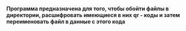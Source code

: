 #### Программа предназначена для того, чтобы обойти файлы в директории, расшифровать имеющиеся в них qr - коды и затем переименовать файл в данные с этого кода